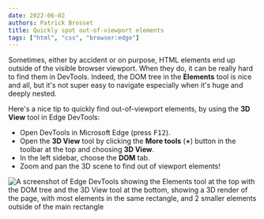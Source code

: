 ```yaml
---
date: 2022-06-02
authors: Patrick Brosset
title: Quickly spot out-of-viewport elements
tags: ["html", "css", "browser:edge"]
---
```


Sometimes, either by accident or on purpose, HTML elements end up outside of the visible browser viewport. When they do, it can be really hard to find them in DevTools. Indeed, the DOM tree in the **Elements** tool is nice and all, but it's not super easy to navigate especially when it's huge and deeply nested.

Here's a nice tip to quickly find out-of-viewport elements, by using the **3D View** tool in Edge DevTools:

* Open DevTools in Microsoft Edge (press <kbd>F12</kbd>).
* Open the **3D View** tool by clicking the **More tools** (**+**) button in the toolbar at the top and choosing **3D View**.
* In the left sidebar, choose the **DOM** tab.
* Zoom and pan the 3D scene to find out of viewport elements!

![A screenshot of Edge DevTools showing the Elements tool at the top with the DOM tree and the 3D View tool at the bottom, showing a 3D render of the page, with most elements in the same rectangle, and 2 smaller elements outside of the main rectangle](/assets/img/spot-out-of-viewport-elements.png)
